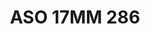 ---
title: ASO 17MM 286
date: 
draft: false

# descripcion
description : Anillo de plata 925.

materials: Plata 1001

color: 

dimensions: 17mm diámetro

code: 05-23-1675

type: "Anillos"

categories: []

price: $4.380,00

price_eftvo: $3.720,00

# Images
# first image will be shown in the product page
images:
  # - image: "images/path_to_image"
  # La ubicacion de las imagenes es imagenes/Anillos/Anillos.Solo Plata/05-23-1675-aso-17mm-286
  - image: "./images/anillos/solo_plata/05-23-1675-aso-17mm-286.jpg"
---